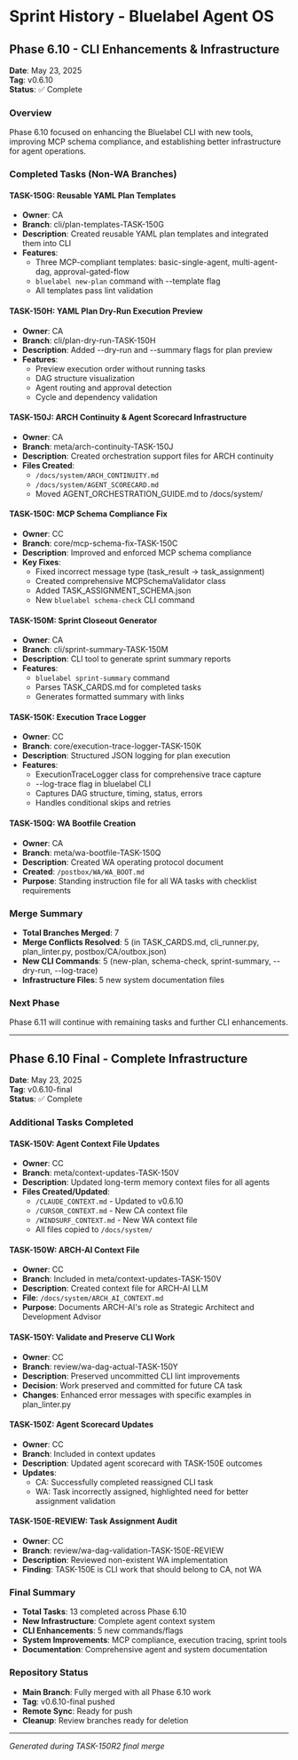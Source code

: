 # Sprint History - Bluelabel Agent OS

## Phase 6.10 - CLI Enhancements & Infrastructure
**Date**: May 23, 2025  
**Tag**: v0.6.10  
**Status**: ✅ Complete

### Overview
Phase 6.10 focused on enhancing the Bluelabel CLI with new tools, improving MCP schema compliance, and establishing better infrastructure for agent operations.

### Completed Tasks (Non-WA Branches)

#### TASK-150G: Reusable YAML Plan Templates
- **Owner**: CA
- **Branch**: cli/plan-templates-TASK-150G
- **Description**: Created reusable YAML plan templates and integrated them into CLI
- **Features**:
  - Three MCP-compliant templates: basic-single-agent, multi-agent-dag, approval-gated-flow
  - `bluelabel new-plan` command with --template flag
  - All templates pass lint validation

#### TASK-150H: YAML Plan Dry-Run Execution Preview  
- **Owner**: CA
- **Branch**: cli/plan-dry-run-TASK-150H
- **Description**: Added --dry-run and --summary flags for plan preview
- **Features**:
  - Preview execution order without running tasks
  - DAG structure visualization
  - Agent routing and approval detection
  - Cycle and dependency validation

#### TASK-150J: ARCH Continuity & Agent Scorecard Infrastructure
- **Owner**: CA
- **Branch**: meta/arch-continuity-TASK-150J
- **Description**: Created orchestration support files for ARCH continuity
- **Files Created**:
  - `/docs/system/ARCH_CONTINUITY.md`
  - `/docs/system/AGENT_SCORECARD.md`
  - Moved AGENT_ORCHESTRATION_GUIDE.md to /docs/system/

#### TASK-150C: MCP Schema Compliance Fix
- **Owner**: CC
- **Branch**: core/mcp-schema-fix-TASK-150C
- **Description**: Improved and enforced MCP schema compliance
- **Key Fixes**:
  - Fixed incorrect message type (task_result → task_assignment)
  - Created comprehensive MCPSchemaValidator class
  - Added TASK_ASSIGNMENT_SCHEMA.json
  - New `bluelabel schema-check` CLI command

#### TASK-150M: Sprint Closeout Generator
- **Owner**: CA
- **Branch**: cli/sprint-summary-TASK-150M
- **Description**: CLI tool to generate sprint summary reports
- **Features**:
  - `bluelabel sprint-summary` command
  - Parses TASK_CARDS.md for completed tasks
  - Generates formatted summary with links

#### TASK-150K: Execution Trace Logger
- **Owner**: CC
- **Branch**: core/execution-trace-logger-TASK-150K
- **Description**: Structured JSON logging for plan execution
- **Features**:
  - ExecutionTraceLogger class for comprehensive trace capture
  - --log-trace flag in bluelabel CLI
  - Captures DAG structure, timing, status, errors
  - Handles conditional skips and retries

#### TASK-150Q: WA Bootfile Creation
- **Owner**: CA
- **Branch**: meta/wa-bootfile-TASK-150Q
- **Description**: Created WA operating protocol document
- **Created**: `/postbox/WA/WA_BOOT.md`
- **Purpose**: Standing instruction file for all WA tasks with checklist requirements

### Merge Summary
- **Total Branches Merged**: 7
- **Merge Conflicts Resolved**: 5 (in TASK_CARDS.md, cli_runner.py, plan_linter.py, postbox/CA/outbox.json)
- **New CLI Commands**: 5 (new-plan, schema-check, sprint-summary, --dry-run, --log-trace)
- **Infrastructure Files**: 5 new system documentation files

### Next Phase
Phase 6.11 will continue with remaining tasks and further CLI enhancements.

---

## Phase 6.10 Final - Complete Infrastructure
**Date**: May 23, 2025  
**Tag**: v0.6.10-final  
**Status**: ✅ Complete

### Additional Tasks Completed

#### TASK-150V: Agent Context File Updates
- **Owner**: CC
- **Branch**: meta/context-updates-TASK-150V
- **Description**: Updated long-term memory context files for all agents
- **Files Created/Updated**:
  - `/CLAUDE_CONTEXT.md` - Updated to v0.6.10
  - `/CURSOR_CONTEXT.md` - New CA context file
  - `/WINDSURF_CONTEXT.md` - New WA context file
  - All files copied to `/docs/system/`

#### TASK-150W: ARCH-AI Context File
- **Owner**: CC
- **Branch**: Included in meta/context-updates-TASK-150V
- **Description**: Created context file for ARCH-AI LLM
- **File**: `/docs/system/ARCH_AI_CONTEXT.md`
- **Purpose**: Documents ARCH-AI's role as Strategic Architect and Development Advisor

#### TASK-150Y: Validate and Preserve CLI Work
- **Owner**: CC  
- **Branch**: review/wa-dag-actual-TASK-150Y
- **Description**: Preserved uncommitted CLI lint improvements
- **Decision**: Work preserved and committed for future CA task
- **Changes**: Enhanced error messages with specific examples in plan_linter.py

#### TASK-150Z: Agent Scorecard Updates
- **Owner**: CC
- **Branch**: Included in context updates
- **Description**: Updated agent scorecard with TASK-150E outcomes
- **Updates**: 
  - CA: Successfully completed reassigned CLI task
  - WA: Task incorrectly assigned, highlighted need for better assignment validation

#### TASK-150E-REVIEW: Task Assignment Audit
- **Owner**: CC
- **Branch**: review/wa-dag-validation-TASK-150E-REVIEW
- **Description**: Reviewed non-existent WA implementation
- **Finding**: TASK-150E is CLI work that should belong to CA, not WA

### Final Summary
- **Total Tasks**: 13 completed across Phase 6.10
- **New Infrastructure**: Complete agent context system
- **CLI Enhancements**: 5 new commands/flags
- **System Improvements**: MCP compliance, execution tracing, sprint tools
- **Documentation**: Comprehensive agent and system documentation

### Repository Status
- **Main Branch**: Fully merged with all Phase 6.10 work
- **Tag**: v0.6.10-final pushed
- **Remote Sync**: Ready for push
- **Cleanup**: Review branches ready for deletion

---
*Generated during TASK-150R2 final merge*